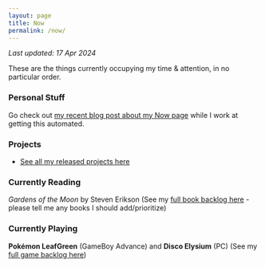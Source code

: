 ```yaml
---
layout: page
title: Now
permalink: /now/
---
```


*Last updated: 17 Apr 2024*

These are the things currently occupying my time & attention, in no particular order.

### Personal Stuff

Go check out [my recent blog post about my Now page][now] while I work at getting this automated.

### Projects

- [See all my released projects here](/projects)

### Currently Reading

_Gardens of the Moon_ by Steven Erikson
(See my [full book backlog here][books] - please tell me any books I should add/prioritize)

### Currently Playing

**Pokémon LeafGreen** (GameBoy Advance) and **Disco Elysium** (PC)
(See my [full game backlog here][games])

[now]: https://niclake.me/now-for-april-2024/
[books]: https://docs.google.com/spreadsheets/d/1-1PcHF6xzFKTaTvxnfjm6bVgo4pd5yIr3nbxsbckoFo/edit?usp=sharing
[games]: https://docs.google.com/spreadsheets/d/1zg-SOYI8DlH-ibSNslfPtq0xJB4sEMb_7OHKbq2qclk/edit?usp=sharing
